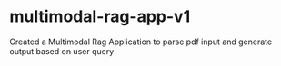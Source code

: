 # multimodal-rag-app-v1
Created a Multimodal Rag Application to parse pdf input and generate output based on user query
